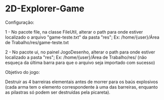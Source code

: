 # 2D-Explorer-Game

Configuração:

1 - No pacote file, na classe FileUtil, alterar o path para onde estiver localizado o arquivo "game-teste.txt" da pasta "res";
    Ex: /home/{user}/Área de Trabalho/res/game-teste.txt

2 - No pacote ui, no painel JogoDesenho, alterar o path para onde estiver localizado a pasta "res";
    Ex: /home/{user}/Área de Trabalho/res/ (não esqueça da última barra para que o arquivo seja importado com sucesso)
    
Objetivo do jogo: 

Destruir as 4 barreiras elementais antes de morrer para os baús explosivos (cada arma tem o elemento correspondente à uma das barreiras, enquanto as pilastras só podem ser destruídas pela picareta).

